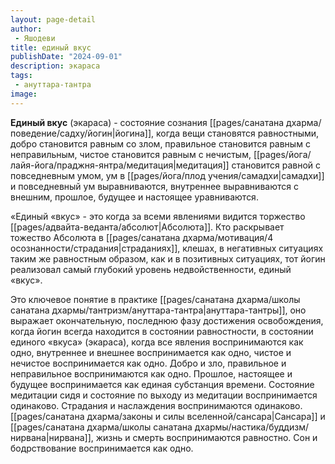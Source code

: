 ```yaml
---
layout: page-detail
author:
 - Яшодеви
title: единый вкус
publishDate: "2024-09-01"
description: экараса
tags:
 - ануттара-тантра
image: 
---
```

**Единый вкус** (экараса) - состояние сознания [[pages/санатана дхарма/поведение/садху/йогин|йогина]], когда вещи становятся равностными, добро становится равным со злом, правильное становится равным с неправильным, чистое становится равным с нечистым, [[pages/йога/лайя-йога/праджня-янтра/медитация|медитация]] становится равной с повседневным умом, ум в [[pages/йога/плод учения/самадхи|самадхи]] и повседневный ум выравниваются, внутреннее выравниваются с внешним, прошлое, будущее и настоящее уравниваются.

«Единый «вкус» - это когда за всеми явлениями видится торжество [[pages/адвайта-веданта/абсолют|Абсолюта]]. Кто раскрывает тожество Абсолюта в [[pages/санатана дхарма/мотивация/4 осознанности/страдания|страданиях]], клешах, в негативных ситуациях таким же равностным образом, как и в позитивных ситуациях, тот йогин реализовал самый глубокий уровень недвойственности, единый «вкус».

Это ключевое понятие в практике [[pages/санатана дхарма/школы санатана дхармы/тантризм/ануттара-тантра|ануттара-тантры]], оно выражает окончательную, последнюю фазу достижения освобождения, когда йогин всегда находится в состоянии равностности, в состоянии единого «вкуса» (экараса), когда все явления воспринимаются как одно, внутреннее и внешнее воспринимается как одно, чистое и нечистое воспринимается как одно. Добро и зло, правильное и неправильное воспринимаются как одно. Прошлое, настоящее и будущее воспринимается как единая субстанция времени. Состояние медитации сидя и состояние по выходу из медитации воспринимается одинаково. Страдания и наслаждения воспринимаются одинаково. [[pages/санатана дхарма/законы и силы вселенной/сансара|Сансара]] и [[pages/санатана дхарма/школы санатана дхармы/настика/буддизм/нирвана|нирвана]], жизнь и смерть воспринимаются равностно. Сон и бодрствование воспринимается как одно.

